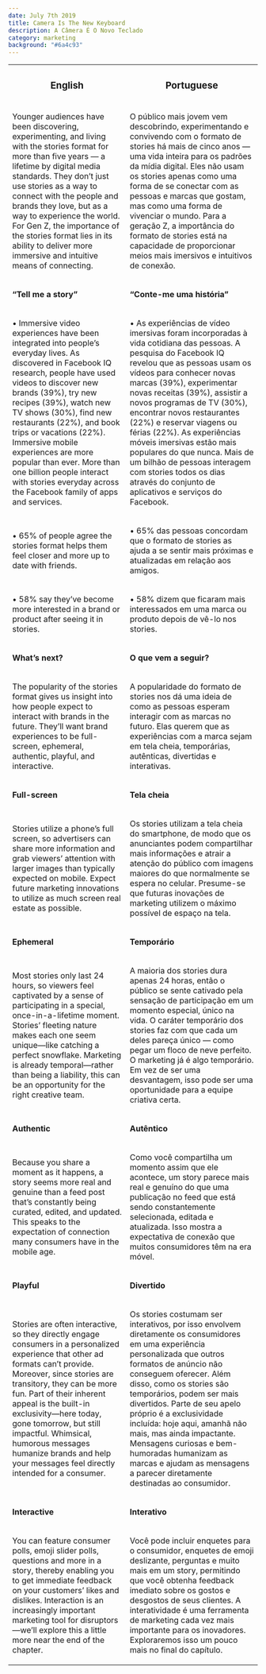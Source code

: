 ```yaml
---
date: July 7th 2019
title: Camera Is The New Keyboard
description: A Câmera É O Novo Teclado
category: marketing
background: "#6a4c93"
---
```


<div>

<table id="text-table">
  <tr>
    <th><h3>English</h3></th>
    <th><h3>Portuguese</h3></th>
  </tr>

  <tr>
    <td><p>Younger audiences have been discovering, experimenting, and living with the stories format for more than five years — a lifetime by digital media standards. They don’t just use stories as a way to connect with the people and brands they love, but as a way to experience the world. For Gen Z, the importance of the stories format lies in its ability to deliver more immersive and intuitive means of connecting.</p></td>
    <td><p>O público mais jovem vem descobrindo, experimentando e convivendo com o formato de stories há mais de cinco anos — uma vida inteira para os padrões da mídia digital. Eles não usam os stories apenas como uma forma de se conectar com as pessoas e marcas que gostam, mas como uma forma de vivenciar o mundo. Para a geração Z, a importância do formato de stories está na capacidade de proporcionar meios mais imersivos e intuitivos de conexão.</p></td>
  </tr>

  <tr>
    <td><p><strong>“Tell me a story”</strong></p></td>
    <td><p><strong>“Conte-me uma história”</strong></p></td>
  </tr>

  <tr>
    <td><p>• Immersive video experiences have been integrated into people’s everyday lives. As discovered in Facebook IQ research, people have used videos to discover new brands (39%), try new recipes (39%), watch new TV shows (30%), find new restaurants (22%), and book trips or vacations (22%). Immersive mobile experiences are more popular than ever. More than one billion people interact with stories everyday across the Facebook family of apps and services.</p></td>
    <td><p>• As experiências de vídeo imersivas foram incorporadas à vida cotidiana das pessoas. A pesquisa do Facebook IQ revelou que as pessoas usam os vídeos para conhecer novas marcas (39%), experimentar novas receitas (39%), assistir a novos programas de TV (30%), encontrar novos restaurantes (22%) e reservar viagens ou férias (22%). As experiências móveis imersivas estão mais populares do que nunca. Mais de um bilhão de pessoas interagem com stories todos os dias através do conjunto de aplicativos e serviços do Facebook.</p></td>
  </tr>

  <tr>
    <td><p>• 65% of people agree the stories format helps them feel closer and more up to date with friends.</p></td>
    <td><p>• 65% das pessoas concordam que o formato de stories as ajuda a se sentir mais próximas e atualizadas em relação aos amigos.</p></td>
  </tr>

  <tr>
    <td><p>• 58% say they’ve become more interested in a brand or product after seeing it in stories.</p></td>
    <td><p>• 58% dizem que ficaram mais interessados em uma marca ou produto depois de vê-lo nos stories.</p></td>
  </tr>

  <tr>
    <td><p><strong>What’s next?</strong></p></td>
    <td><p><strong>O que vem a seguir?</strong></p></td>
  </tr>

  <tr>
    <td><p>The popularity of the stories format gives us insight into how people expect to interact with brands in the future. They’ll want brand experiences to be full-screen, ephemeral, authentic, playful, and interactive.</p></td>
    <td><p>A popularidade do formato de stories nos dá uma ideia de como as pessoas esperam interagir com as marcas no futuro. Elas querem que as experiências com a marca sejam em tela cheia, temporárias, autênticas, divertidas e interativas.</p></td>
  </tr>

  <tr>
    <td><p><strong>Full-screen</strong></p></td>
    <td><p><strong>Tela cheia</strong></p></td>
  </tr>

  <tr>
    <td><p>Stories utilize a phone’s full screen, so advertisers can share more information and grab viewers’ attention with larger images than typically expected on mobile. Expect future marketing innovations to utilize as much screen real estate as possible.</p></td>
    <td><p>Os stories utilizam a tela cheia do smartphone, de modo que os anunciantes podem compartilhar mais informações e atrair a atenção do público com imagens maiores do que normalmente se espera no celular. Presume-se que futuras inovações de marketing utilizem o máximo possível de espaço na tela.</p></td>
  </tr>

  <tr>
    <td><p><strong>Ephemeral</strong></p></td>
    <td><p><strong>Temporário</strong></p></td>
  </tr>

  <tr>
    <td><p>Most stories only last 24 hours, so viewers feel captivated by a sense of participating in a special, once-in-a-lifetime moment. Stories’ fleeting nature makes each one seem unique—like catching a perfect snowflake. Marketing is already temporal—rather than being a liability, this can be an opportunity for the right creative team.</p></td>
    <td><p>A maioria dos stories dura apenas 24 horas, então o público se sente cativado pela sensação de participação em um momento especial, único na vida. O caráter temporário dos stories faz com que cada um deles pareça único — como pegar um floco de neve perfeito. O marketing já é algo temporário. Em vez de ser uma desvantagem, isso pode ser uma oportunidade para a equipe criativa certa.</p></td>
  </tr>

  <tr>
    <td><p><strong>Authentic</strong></p></td>
    <td><p><strong>Autêntico</strong></p></td>
  </tr>

  <tr>
    <td><p>Because you share a moment as it happens, a story seems more real and genuine than a feed post that’s constantly being curated, edited, and updated. This speaks to the expectation of connection many consumers have in the mobile age.</p></td>
    <td><p>Como você compartilha um momento assim que ele acontece, um story parece mais real e genuíno do que uma publicação no feed que está sendo constantemente selecionada, editada e atualizada. Isso mostra a expectativa de conexão que muitos consumidores têm na era móvel.</p></td>
  </tr>

  <tr>
    <td><p><strong>Playful</strong></p></td>
    <td><p><strong>Divertido</strong></p></td>
  </tr>

  <tr>
    <td><p>Stories are often interactive, so they directly engage consumers in a personalized experience that other ad formats can’t provide. Moreover, since stories are transitory, they can be more fun. Part of their inherent appeal is the built-in exclusivity—here today, gone tomorrow, but still impactful. Whimsical, humorous messages humanize brands and help your messages feel directly intended for a consumer.</p></td>
    <td><p>Os stories costumam ser interativos, por isso envolvem diretamente os consumidores em uma experiência personalizada que outros formatos de anúncio não conseguem oferecer. Além disso, como os stories são temporários, podem ser mais divertidos. Parte de seu apelo próprio é a exclusividade incluída: hoje aqui, amanhã não mais, mas ainda impactante. Mensagens curiosas e bem-humoradas humanizam as marcas e ajudam as mensagens a parecer diretamente destinadas ao consumidor.</p></td>
  </tr>

  <tr>
    <td><p><strong>Interactive</strong></p></td>
    <td><p><strong>Interativo</strong></p></td>
  </tr>

  <tr>
    <td><p>You can feature consumer polls, emoji slider polls, questions and more in a story, thereby enabling you to get immediate feedback on your customers’ likes and dislikes. Interaction is an increasingly important marketing tool for disruptors—we’ll explore this a little more near the end of the chapter.</p></td>
    <td><p>Você pode incluir enquetes para o consumidor, enquetes de emoji deslizante, perguntas e muito mais em um story, permitindo que você obtenha feedback imediato sobre os gostos e desgostos de seus clientes. A interatividade é uma ferramenta de marketing cada vez mais importante para os inovadores. Exploraremos isso um pouco mais no final do capítulo.</p></td>
  </tr>
</table>

</div>
